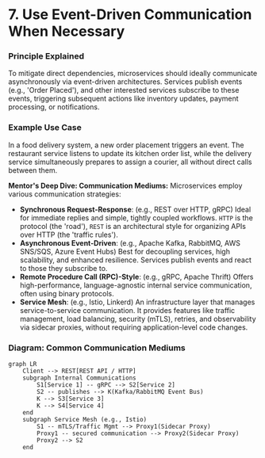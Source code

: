 # 7. Use Event-Driven Communication When Necessary

### Principle Explained
To mitigate direct dependencies, microservices should ideally communicate asynchronously via event-driven architectures. Services publish events (e.g., 'Order Placed'), and other interested services subscribe to these events, triggering subsequent actions like inventory updates, payment processing, or notifications.

### Example Use Case
In a food delivery system, a new order placement triggers an event. The restaurant service listens to update its kitchen order list, while the delivery service simultaneously prepares to assign a courier, all without direct calls between them.

**Mentor's Deep Dive: Communication Mediums:** Microservices employ various communication strategies:
- **Synchronous Request-Response**: (e.g., REST over HTTP, gRPC) Ideal for immediate replies and simple, tightly coupled workflows. `HTTP` is the protocol (the 'road'), `REST` is an architectural style for organizing APIs over HTTP (the 'traffic rules').
- **Asynchronous Event-Driven**: (e.g., Apache Kafka, RabbitMQ, AWS SNS/SQS, Azure Event Hubs) Best for decoupling services, high scalability, and enhanced resilience. Services publish events and react to those they subscribe to.
- **Remote Procedure Call (RPC)-Style**: (e.g., gRPC, Apache Thrift) Offers high-performance, language-agnostic internal service communication, often using binary protocols.
- **Service Mesh**: (e.g., Istio, Linkerd) An infrastructure layer that manages service-to-service communication. It provides features like traffic management, load balancing, security (mTLS), retries, and observability via sidecar proxies, without requiring application-level code changes.

### Diagram: Common Communication Mediums
```mermaid
graph LR
    Client --> REST[REST API / HTTP]
    subgraph Internal Communications
        S1[Service 1] -- gRPC --> S2[Service 2]
        S2 -- publishes --> K(Kafka/RabbitMQ Event Bus)
        K --> S3[Service 3]
        K --> S4[Service 4]
    end
    subgraph Service Mesh (e.g., Istio)
        S1 -- mTLS/Traffic Mgmt --> Proxy1(Sidecar Proxy)
        Proxy1 -- secured communication --> Proxy2(Sidecar Proxy)
        Proxy2 --> S2
    end
```